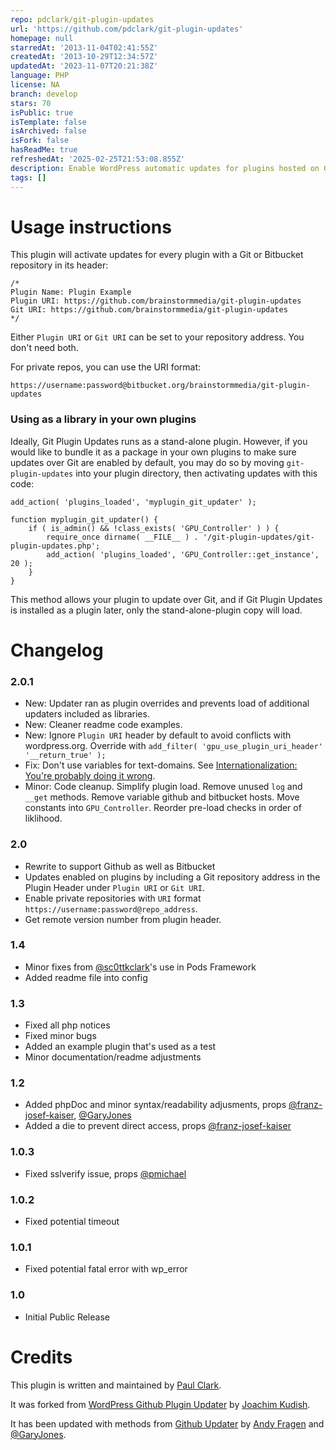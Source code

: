 ```yaml
---
repo: pdclark/git-plugin-updates
url: 'https://github.com/pdclark/git-plugin-updates'
homepage: null
starredAt: '2013-11-04T02:41:55Z'
createdAt: '2013-10-29T12:34:57Z'
updatedAt: '2023-11-07T20:21:38Z'
language: PHP
license: NA
branch: develop
stars: 70
isPublic: true
isTemplate: false
isArchived: false
isFork: false
hasReadMe: true
refreshedAt: '2025-02-25T21:53:08.855Z'
description: Enable WordPress automatic updates for plugins hosted on Github or Bitbucket.
tags: []
---
```


# Usage instructions

This plugin will activate updates for every plugin with a Git or Bitbucket repository in its header:

	/*
	Plugin Name: Plugin Example
	Plugin URI: https://github.com/brainstormmedia/git-plugin-updates
	Git URI: https://github.com/brainstormmedia/git-plugin-updates
	*/

Either `Plugin URI` or `Git URI` can be set to your repository address. You don't need both.

For private repos, you can use the URI format:

	https://username:password@bitbucket.org/brainstormmedia/git-plugin-updates

### Using as a library in your own plugins

Ideally, Git Plugin Updates runs as a stand-alone plugin. However, if you would like to bundle it as a package in your own plugins to make sure updates over Git are enabled by default, you may do so by moving `git-plugin-updates` into your plugin directory, then activating updates with this code:

	add_action( 'plugins_loaded', 'myplugin_git_updater' );

	function myplugin_git_updater() {
		if ( is_admin() && !class_exists( 'GPU_Controller' ) ) {
			require_once dirname( __FILE__ ) . '/git-plugin-updates/git-plugin-updates.php';
			add_action( 'plugins_loaded', 'GPU_Controller::get_instance', 20 );
		}
	}

This method allows your plugin to update over Git, and if Git Plugin Updates is installed as a plugin later, only the stand-alone-plugin copy will load.

# Changelog

### 2.0.1

* New: Updater ran as plugin overrides and prevents load of additional updaters included as libraries.
* New: Cleaner readme code examples.
* New: Ignore `Plugin URI` header by default to avoid conflicts with wordpress.org. Override with `add_filter( 'gpu_use_plugin_uri_header' '__return_true' );`
* Fix: Don't use variables for text-domains. See [Internationalization: You're probably doing it wrong](http://ottopress.com/2012/internationalization-youre-probably-doing-it-wrong/).
* Minor: Code cleanup. Simplify plugin load. Remove unused `log` and `__get` methods. Remove variable github and bitbucket hosts. Move constants into `GPU_Controller`. Reorder pre-load checks in order of liklihood.

### 2.0
* Rewrite to support Github as well as Bitbucket
* Updates enabled on plugins by including a Git repository address in the Plugin Header under `Plugin URI` or `Git URI`.
* Enable private repositories with `URI` format `https://username:password@repo_address`.
* Get remote version number from plugin header.

### 1.4
* Minor fixes from [@sc0ttkclark](https://github.com/sc0ttkclark)'s use in Pods Framework
* Added readme file into config

### 1.3
* Fixed all php notices
* Fixed minor bugs
* Added an example plugin that's used as a test
* Minor documentation/readme adjustments

### 1.2
* Added phpDoc and minor syntax/readability adjusments, props [@franz-josef-kaiser](https://github.com/franz-josef-kaiser), [@GaryJones](https://github.com/GaryJones)
* Added a die to prevent direct access, props [@franz-josef-kaiser](https://github.com/franz-josef-kaiser)

### 1.0.3
* Fixed sslverify issue, props [@pmichael](https://github.com/pmichael)

### 1.0.2
* Fixed potential timeout

### 1.0.1
* Fixed potential fatal error with wp_error

### 1.0
* Initial Public Release


# Credits

This plugin is written and maintained by [Paul Clark](http://pdclark.com "pdclark").

It was forked from [WordPress Github Plugin Updater](https://github.com/jkudish/WordPress-GitHub-Plugin-Updater) by [Joachim Kudish](http://jkudish.com "Joachim Kudish").

It has been updated with methods from [Github Updater](https://github.com/afragen/github-updater) by [Andy Fragen](https://github.com/afragen "Andy Fragen, Codepress") and [@GaryJones](https://github.com/garyjones).
